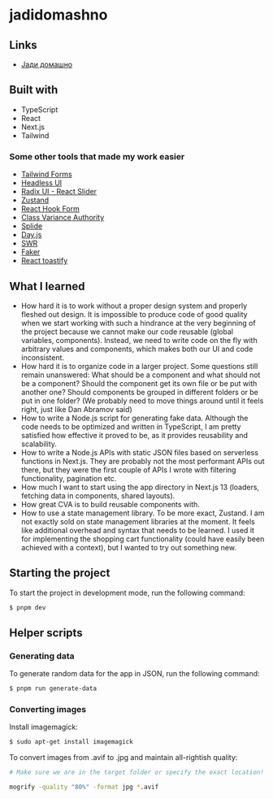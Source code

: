 # jadidomashno

## Links

- [Јади домашно](https://jadi-domashno.andrijan.dev/)

## Built with

- TypeScript
- React
- Next.js
- Tailwind

### Some other tools that made my work easier

- [Tailwind Forms](https://github.com/tailwindlabs/tailwindcss-forms)
- [Headless UI](https://headlessui.com/react/)
- [Radix UI - React Slider](https://www.radix-ui.com/docs/primitives/components/slider)
- [Zustand](https://github.com/pmndrs/zustand)
- [React Hook Form](https://react-hook-form.com/)
- [Class Variance Authority](https://github.com/joe-bell/cva)
- [Splide](https://splidejs.com/)
- [Day.js](https://day.js.org/)
- [SWR](https://swr.vercel.app/)
- [Faker](https://fakerjs.dev/)
- [React toastify](https://www.npmjs.com/package/react-toastify)

## What I learned

- How hard it is to work without a proper design system and properly fleshed out design. It is impossible to produce code of good quality when we start working with such a hindrance at the very beginning of the project because we cannot make our code reusable (global variables, components). Instead, we need to write code on the fly with arbitrary values and components, which makes both our UI and code inconsistent. 
- How hard it is to organize code in a larger project. Some questions still remain unanswered: What should be a component and what should not be a component? Should the component get its own file or be put with another one? Should components be grouped in different folders or be put in one folder? (We probably need to move things around until it feels right, just like Dan Abramov said)
- How to write a Node.js script for generating fake data. Although the code needs to be optimized and written in TypeScript, I am pretty satisfied how effective it proved to be, as it provides reusability and scalability.
- How to write a Node.js APIs with static JSON files based on serverless functions in Next.js. They are probably not the most performant APIs out there, but they were the first couple of APIs I wrote with filtering functionality, pagination etc.
- How much I want to start using the app directory in Next.js 13 (loaders, fetching data in components, shared layouts).
- How great CVA is to build reusable components with.
- How to use a state management library. To be more exact, Zustand. I am not exactly sold on state management libraries at the moment. It feels like additional overhead and syntax that needs to be learned. I used it for implementing the shopping cart functionality (could have easily been achieved with a context), but I wanted to try out something new.

## Starting the project

To start the project in development mode, run the following command:

```bash
$ pnpm dev
```

## Helper scripts

### Generating data

To generate random data for the app in JSON, run the following command:

```bash
$ pnpm run generate-data
```

### Converting images

Install imagemagick:

```bash
$ sudo apt-get install imagemagick
```

To convert images from .avif to .jpg and maintain all-rightish quality:

```bash
# Make sure we are in the target folder or specify the exact location!

mogrify -quality "80%" -format jpg *.avif
```
